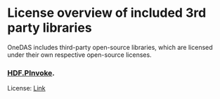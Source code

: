 # License overview of included 3rd party libraries

OneDAS includes third-party open-source libraries, which are licensed under their own respective open-source licenses.

### [HDF.PInvoke](https://github.com/HDFGroup/HDF.PInvoke).

License: [Link](https://github.com/HDFGroup/HDF.PInvoke/blob/master/COPYING)